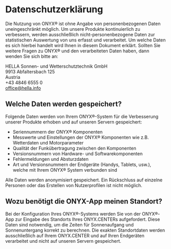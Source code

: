# Datenschutzerklärung

Die Nutzung von ONYX® ist ohne Angabe von personenbezogenen Daten uneingeschränkt
möglich.
Um unsere Produkte kontinuierlich zu verbessern, werden ausschließlich
nicht-personenbezogene Daten zur statistischen Auswertung von uns erfasst und
verarbeitet. Um welche Daten es sich hierbei handelt wird Ihnen in diesem
Dokument erklärt. Sollten Sie weitere Fragen zu ONYX® und den verarbeiteten Daten
haben, dann wenden Sie sich bitte an:

HELLA Sonnen- und Wetterschutztechnik GmbH<br/>
9913 Abfaltersbach 125<br/>
Austria<br/>
+43 4846 6555 0<br/>
<a href="mailto:office@hella.info">office@hella.info</a><br/>

## Welche Daten werden gespeichert?

Folgende Daten werden von Ihrem ONYX®-System für die Verbesserung unserer
Produkte erhoben und auf unseren Servern gespeichert:

  - Seriennummern der ONYX® Komponenten
  - Messwerte und Einstellungen der ONYX® Komponenten wie
    z.B. Wetterdaten und Motorparameter
  - Qualität der Funkübertragung zwischen den Komponenten
  - Versionsnummern von Hardware- und Softwarekomponenten
  - Fehlermeldungen und Absturzdaten
  - Art und Versionsnummern der Endgeräte (Handys, Tablets, usw.), welche
    mit Ihrem ONYX® System verbunden sind

Alle Daten werden anonymisiert gespeichert. Ein Rückschluss auf einzelne
Personen oder das Erstellen von Nutzerprofilen ist nicht möglich.

## Wozu benötigt die ONYX-App meinen Standort?

Bei der Konfiguration Ihres ONYX®-Systems werden Sie von der ONYX®-App zur Eingabe
des Standorts Ihres ONYX.CENTERs aufgefordert. Diese Daten sind notwendig, um die
Zeiten für Sonnenaufgang und Sonnenuntergang korrekt zu berechnen. Die
exakten Standortdaten werden ausschließlich auf Ihrem ONYX.CENTER und auf Ihren
Endgeräten verarbeitet und nicht auf unseren Servern gespeichert.
